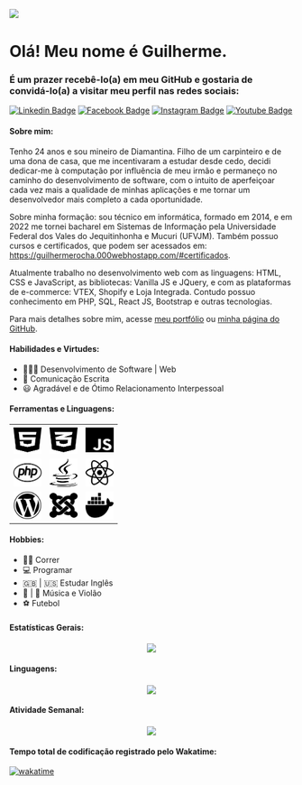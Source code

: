 ![](https://komarev.com/ghpvc/?username=guilhermeDTNA&color=blueviolet&style=plastic&label=Número+de+Visualizações:)

# Olá! Meu nome é Guilherme.

<h3>É um prazer recebê-lo(a) em meu GitHub e gostaria de convidá-lo(a) a visitar meu perfil nas redes sociais:</h3>

[![Linkedin Badge](https://img.shields.io/badge/-LinkedIn-blue?style=flat-square&logo=Linkedin&logoColor=white&link=https://www.linkedin.com/in/guilherme-rocha-leite/)](https://www.linkedin.com/in/guilherme-rocha-leite/)  [![Facebook Badge](https://img.shields.io/badge/Facebook-1877F2?style=flat-square&logo=facebook&logoColor=white&link=https://www.facebook.com/guilherme.rochaleite.9/)](https://www.facebook.com/guilherme.rochaleite.9/)  [![Instagram Badge](https://img.shields.io/badge/Instagram-E4405F?style=flat-square&logo=instagram&logoColor=white&link=https://www.instagram.com/guilherme.dtna/)](https://www.instagram.com/guilherme.dtna/)  [![Youtube Badge](https://img.shields.io/badge/-YouTube-ff0000?style=flat-square&labelColor=ff0000&logo=youtube&logoColor=white&link=https://www.youtube.com/channel/UC28bAjWwKIosH8iZDhT1YEw)](https://www.youtube.com/channel/UC28bAjWwKIosH8iZDhT1YEw) 

<h4>
	Sobre mim:
</h4>

<p>
Tenho 24 anos e sou mineiro de Diamantina. Filho de um carpinteiro e de uma dona de casa, que me incentivaram a estudar desde cedo, decidi dedicar-me à computação por influência de meu irmão e permaneço no caminho do desenvolvimento de software, com o intuito de aperfeiçoar cada vez mais a qualidade de minhas aplicações e me tornar um desenvolvedor mais completo a cada oportunidade.
</p>

<p>Sobre minha formação: sou técnico em informática, formado em 2014, e em 2022 me tornei bacharel em Sistemas de Informação pela Universidade Federal dos Vales do Jequitinhonha e Mucuri (UFVJM). Também possuo cursos e certificados, que podem ser acessados em: <a href="https://guilhermerocha.000webhostapp.com/#certificados">https://guilhermerocha.000webhostapp.com/#certificados</a>.</p>

<p>Atualmente trabalho no desenvolvimento web com as linguagens: HTML, CSS e JavaScript, as bibliotecas: Vanilla JS e JQuery, e com as plataformas de e-commerce: VTEX, Shopify e Loja Integrada. Contudo possuo conhecimento em PHP, SQL, React JS, Bootstrap e outras tecnologias.</p>

<p>Para mais detalhes sobre mim, acesse <a href="https://guilhermerocha.000webhostapp.com/">meu portfólio</a> ou <a href="https://guilhermedtna.github.io/">minha página do GitHub</a>.</p>

<h4>
	Habilidades e Virtudes:
</h4>

<ul>
	<li>👨🏻‍💻 Desenvolvimento de Software | Web</li>
	<li>📝 Comunicação Escrita</li>
	<li>😃 Agradável e de Ótimo Relacionamento Interpessoal</li>
</ul>

<h4>
	Ferramentas e Linguagens:
</h4>	

<p align="center">
	<table align="center">
		<tbody>
			<tr>
				<td><img src="html5-brands.svg" width="50" height="50" title="HTML5"></td>
				<td><img src="css3-alt-brands.svg" width="50" height="50" title="CSS3"></td>
				<td><img src="js-brands.svg" width="50" height="50" title="JavaScript"></td>
			</tr>
			<tr>
				<td><img src="php-brands.svg" width="50" height="50" title="PHP"></td>
				<td><img src="java-brands.svg" width="50" height="50" title="Java"></td>
				<td><img src="react-brands.svg" width="50" height="50" title="ReactJS e React Native"></td>
			</tr>
			<tr>
				<td><img src="wordpress-brands.svg" width="50" height="50" title="WordPress"></td>
				<td><img src="joomla-brands.svg" width="50" height="50" title="Joomla"></td>
				<td><img src="docker-brands.svg" width="50" height="50" title="Docker"></td>
			</tr>
		</tbody>
	</table>
</p>

<h4>
	Hobbies:
</h4>

<ul>
	<li>🏃‍♂️ Correr</li>
	<li>💻 Programar</li>
	<li>🇬🇧 | 🇺🇸 Estudar Inglês</li>
	<li>🎵 | 🎸 Música e Violão</li>
	<li>⚽ Futebol</li>
</ul>

<h4>Estatísticas Gerais:</h4>

<p align="center">
	<a href="#">
		<img
		align="center"
		height="165"
		src="https://github-readme-stats.vercel.app/api?username=guilhermeDTNA&count_private=true&show_icons=true&theme=highcontrast&border_radius=5%&locale=pt-br"
		/>
	</a>
</p>

<h4>Linguagens:</h4>

<p align="center">
	<a href="#">
		<img
		align="center"
		height="165"
		src="https://github-readme-stats.vercel.app/api/top-langs/?username=guilhermeDTNA&border_radius=5%&layout=compact&locale=pt-br"
		/>
	</a>
</p>

<h4>Atividade Semanal:</h4>

<p align="center">
	<a href="https://wakatime.com/@guilhermeDTNA" target="_blank" title="Acessar meu perfil no Wakatime">
		<img
		align="center"
		height="165"
		src="https://github-readme-stats.vercel.app/api/wakatime?username=guilhermeDTNA&border_radius=5%&v=2"
		/>
	</a>
	
</p>

<h4>Tempo total de codificação registrado pelo Wakatime:</h4>
	
[![wakatime](https://wakatime.com/badge/user/e00141c8-da3e-4eba-9de1-ea951a69afcf.svg)](https://wakatime.com/@e00141c8-da3e-4eba-9de1-ea951a69afcf)
